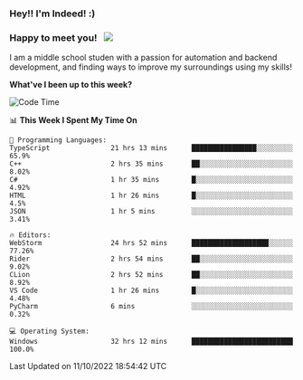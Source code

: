 ### Hey!! I'm Indeed! :) 

### Happy to meet you! &nbsp; ![](https://visitor-badge.glitch.me/badge?page_id=Indeedornot.Indeedornot)

I am a middle school studen with a passion for automation and backend development, and finding ways to improve my surroundings using my skills!

**What've I been up to this week?** 

<!--START_SECTION:waka-->
![Code Time](http://img.shields.io/badge/Code%20Time-442%20hrs%207%20mins-blue)

📊 **This Week I Spent My Time On** 

```text
💬 Programming Languages: 
TypeScript               21 hrs 13 mins      ████████████████░░░░░░░░░   65.9% 
C++                      2 hrs 35 mins       ██░░░░░░░░░░░░░░░░░░░░░░░   8.02% 
C#                       1 hr 35 mins        █░░░░░░░░░░░░░░░░░░░░░░░░   4.92% 
HTML                     1 hr 26 mins        █░░░░░░░░░░░░░░░░░░░░░░░░   4.5% 
JSON                     1 hr 5 mins         ░░░░░░░░░░░░░░░░░░░░░░░░░   3.41%

🔥 Editors: 
WebStorm                 24 hrs 52 mins      ███████████████████░░░░░░   77.26% 
Rider                    2 hrs 54 mins       ██░░░░░░░░░░░░░░░░░░░░░░░   9.02% 
CLion                    2 hrs 52 mins       ██░░░░░░░░░░░░░░░░░░░░░░░   8.92% 
VS Code                  1 hr 26 mins        █░░░░░░░░░░░░░░░░░░░░░░░░   4.48% 
PyCharm                  6 mins              ░░░░░░░░░░░░░░░░░░░░░░░░░   0.32%

💻 Operating System: 
Windows                  32 hrs 12 mins      █████████████████████████   100.0%

```


 Last Updated on 11/10/2022 18:54:42 UTC
<!--END_SECTION:waka-->
